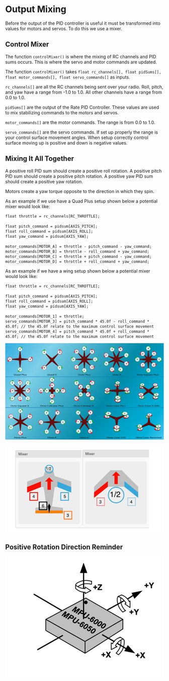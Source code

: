 # Output Mixing
Before the output of the PID controller is useful it must be transformed into values for motors and servos.
To do this we use a mixer.

## Control Mixer
The function `controlMixer()` is where the mixing of RC channels and PID sums occurs. This is where the servo and motor commands are updated.

The function `controlMixer()` takes `float rc_channels[], float pidSums[], float motor_commands[], float servo_commands[]` as inputs.

`rc_channels[]` are all the RC channels being sent over your radio. Roll, pitch, and yaw have a range from -1.0 to 1.0. All other channels have a range from 0.0 to 1.0.

`pidSums[]` are the output of the Rate PID Controller. These values are used to mix stabilizing commands to the motors and servos.

`motor_commands[]` are the motor commands. The range is from 0.0 to 1.0. 

`servo_commands[]` are the servo commands. If set up properly the range is your control surface movement angles. 
When setup correctly control surface moving up is positive and down is negative values.

## Mixing It All Together
A positive roll PID sum should create a positive roll rotation.
A positive pitch PID sum should create a positive pitch rotation.
A positive yaw PID sum should create a positive yaw rotation.

Motors create a yaw torque opposite to the direction in which they spin.

As an example if we use have a Quad Plus setup shown below a potential mixer would look like:
```
float throttle = rc_channels[RC_THROTTLE];

float pitch_command = pidsum[AXIS_PITCH];
float roll_command = pidsum[AXIS_ROLL];
float yaw_command = pidsum[AXIS_YAW];

motor_commands[MOTOR_A] = throttle - pitch_command - yaw_command;
motor_commands[MOTOR_B] = throttle - roll_command + yaw_command;
motor_commands[MOTOR_C] = throttle + pitch_command - yaw_command;
motor_commands[MOTOR_D] = throttle + roll_command + yaw_command;
```

As an example if we have a wing setup shown below a potential mixer would look like:
```
float throttle = rc_channels[RC_THROTTLE];

float pitch_command = pidsum[AXIS_PITCH];
float roll_command = pidsum[AXIS_ROLL];
float yaw_command = pidsum[AXIS_YAW];

motor_commands[MOTOR_1] = throttle;
servo_commands[MOTOR_3] = pitch_command * 45.0f - roll_command * 45.0f; // the 45.0f relate to the maximum control surface movement
servo_commands[MOTOR_4] = pitch_command * 45.0f + roll_command * 45.0f; // the 45.0f relate to the maximum control surface movement
```

![img.png](images/motor_mixing.png)


![img.png](images/servo_mixing.png)

## Positive Rotation Direction Reminder
![Fastest Optimize](images/Gyro-Orientation.png)
